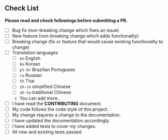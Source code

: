 ## Check List

**Please read and check followings before submitting a PR.**

- [ ] Bug fix (non-breaking change which fixes an issue)
- [ ] New feature (non-breaking change which adds functionality)
- [ ] Breaking change (fix or feature that would cause existing functionality to change)
- [ ] Translation languages
    - [ ] `en` English
    - [ ] `ko` Korean
    - [ ] `pt-br` Brazilian Portuguese
    - [ ] `ru` Russian
    - [ ] `th` Thai
    - [ ] `zh-cn` simplified Chinese
    - [ ] `zh-tw` traditional Chinese
    - You can add more..
- [ ] I have read the **CONTRIBUTING** document.
- [ ] My code follows the code style of this project.
- [ ] My change requires a change to the documentation.
- [ ] I have updated the documentation accordingly.
- [ ] I have added tests to cover my changes.
- [ ] All new and existing tests passed.
